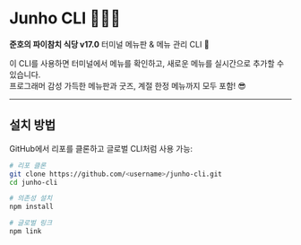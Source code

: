 # Junho CLI 🍹🍰🧢

**준호의 파이참치 식당 v17.0** 터미널 메뉴판 & 메뉴 관리 CLI 🎉  

이 CLI를 사용하면 터미널에서 메뉴를 확인하고, 새로운 메뉴를 실시간으로 추가할 수 있습니다.  
프로그래머 감성 가득한 메뉴판과 굿즈, 계절 한정 메뉴까지 모두 포함! 😎

---

## 설치 방법

GitHub에서 리포를 클론하고 글로벌 CLI처럼 사용 가능:

```bash
# 리포 클론
git clone https://github.com/<username>/junho-cli.git
cd junho-cli

# 의존성 설치
npm install

# 글로벌 링크
npm link
